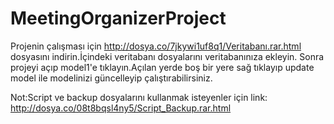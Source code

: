 # MeetingOrganizerProject
Projenin çalışması için http://dosya.co/7jkywi1uf8q1/Veritabanı.rar.html
dosyasını indirin.İçindeki veritabanı dosyalarını veritabanınıza ekleyin.
Sonra projeyi açıp model1'e tıklayın.Açılan yerde boş bir yere sağ tıklayıp update model ile modelinizi güncelleyip çalıştırabilirsiniz.

Not:Script ve backup dosyalarını kullanmak isteyenler için link: http://dosya.co/08t8bqsl4ny5/Script_Backup.rar.html
